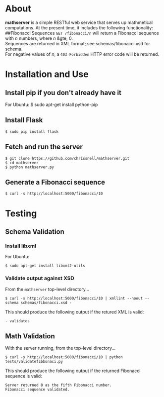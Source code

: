 # About
**mathserver** is a simple RESTful web service that serves up mathmetical computations.   At the present time, it includes the following functionality:
##Fibonacci Sequences
`GET /fibonacci/n` will return a Fibonacci sequence with *n* numbers, where *n* &gte; 0.  
Sequences are returned in XML format; see schemas/fibonacci.xsd for schema.   
For negative values of *n*, a `403 Forbidden` HTTP error code will be returned.

# Installation and Use
## Install pip if you don't already have it

For Ubuntu:
	$ sudo apt-get install python-pip

## Install Flask
	$ sudo pip install flask

## Fetch and run the server

	$ git clone https://github.com/chrissnell/mathserver.git
	$ cd mathserver
	$ python mathserver.py

## Generate a Fibonacci sequence

	$ curl -s http://localhost:5000/fibonacci/10


# Testing

## Schema Validation

### Install libxml

For Ubuntu:

	$ sudo apt-get install libxml2-utils

### Validate output against XSD

From the `mathserver` top-level directory...

	$ curl -s http://localhost:5000/fibonacci/10 | xmllint --noout --schema schemas/fibonacci.xsd -

This should produce the following output if the retured XML is valid:

	- validates

## Math Validation

With the server running, from the top-level directory...

	$ curl -s http://localhost:5000/fibonacci/10 | python tests/validatefibbonaci.py

This should produce the following output if the returned Fibonacci sequence is valid:

	Server returned 8 as the fifth Fibonacci number.
	Fibonacci sequence validated.
